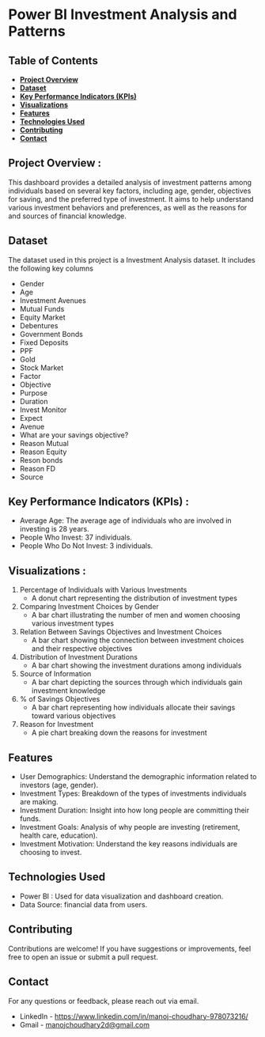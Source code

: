 # Power BI Investment Analysis and Patterns

## Table of Contents
* **[Project Overview](#1)**
* **[Dataset](#2)**
* **[Key Performance Indicators (KPIs)](#3)**
* **[Visualizations](#4)**
* **[Features](#5)**
* **[Technologies Used](#6)**
* **[Contributing](#7)**
* **[Contact](#8)**

<a id='1'></a>
## Project Overview :
This dashboard provides a detailed analysis of investment patterns among individuals based on several key factors, including age, gender, objectives for saving, and the preferred type of investment. It aims to help understand various investment behaviors and preferences, as well as the reasons for and sources of financial knowledge.

<a id='2'></a>
## Dataset
The dataset used in this project is a Investment Analysis dataset. It includes the following key columns
* Gender
* Age
* Investment Avenues
* Mutual Funds
* Equity Market
* Debentures
* Government Bonds
* Fixed Deposits
* PPF
* Gold
* Stock Market
* Factor
* Objective
* Purpose
* Duration
* Invest Monitor
* Expect
* Avenue
* What are your savings objective?
* Reason Mutual
* Reason Equity
* Reson bonds
* Reason FD
* Source

<a id='3'></a>
## Key Performance Indicators (KPIs) :
* Average Age: The average age of individuals who are involved in investing is 28 years.
* People Who Invest: 37 individuals.
* People Who Do Not Invest: 3 individuals.

<a id='4'></a>
## Visualizations :
1. Percentage of Individuals with Various Investments
    * A donut chart representing the distribution of investment types
2. Comparing Investment Choices by Gender
    * A bar chart illustrating the number of men and women choosing various investment types
3. Relation Between Savings Objectives and Investment Choices
    * A bar chart showing the connection between investment choices and their respective objectives
4. Distribution of Investment Durations
    * A bar chart showing the investment durations among individuals
5. Source of Information
    * A bar chart depicting the sources through which individuals gain investment knowledge
6. % of Savings Objectives
    * A bar chart representing how individuals allocate their savings toward various objectives
7. Reason for Investment
    * A pie chart breaking down the reasons for investment

<a id='5'></a>
## Features
* User Demographics: Understand the demographic information related to investors (age, gender).
* Investment Types: Breakdown of the types of investments individuals are making.
* Investment Duration: Insight into how long people are committing their funds.
* Investment Goals: Analysis of why people are investing (retirement, health care, education).
* Investment Motivation: Understand the key reasons individuals are choosing to invest.

<a id='6'></a>
## Technologies Used
* Power BI : Used for data visualization and dashboard creation.
* Data Source: financial data from users.

<a id='7'></a>
## Contributing
Contributions are welcome! If you have suggestions or improvements, feel free to open an issue or submit a pull request.

<a id='8'></a>
## Contact
For any questions or feedback, please reach out via email.

* LinkedIn - https://www.linkedin.com/in/manoj-choudhary-978073216/
* Gmail - manojchoudhary2d@gmail.com
